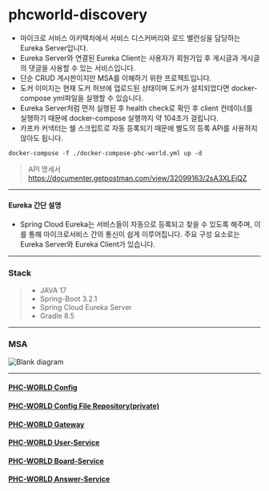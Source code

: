 # phcworld-discovery
* 마이크로 서비스 아키텍처에서 서비스 디스커버리와 로드 밸런싱을 담당하는 Eureka Server입니다.  
* Eureka Server와 연결된 Eureka Client는 사용자가 회원가입 후 게시글과 게시글의 댓글을 사용할 수 있는 서비스입니다.  
* 단순 CRUD 게시판이지만 MSA를 이해하기 위한 프로젝트입니다.
* 도커 이미지는 현재 도커 허브에 업로드된 상태이며 도커가 설치되었다면 docker-compose yml파일을 실행할 수 있습니다.
* Eureka Server처럼 먼저 실행된 후 health check로 확인 후 client 컨테이너를 실행하기 때문에 docker-compose 실행까지 약 104초가 걸립니다.
* 카프카 커넥터는 쉘 스크립트로 자동 등록되기 때문에 별도의 등록 API를 사용하지 않아도 됩니다.
```
docker-compose -f ./docker-compose-phc-world.yml up -d
```
> API 명세서
> https://documenter.getpostman.com/view/32099163/2sA3XLEjQZ
*** 
#### Eureka 간단 설명
* Spring Cloud Eureka는 서비스들이 자동으로 등록되고 찾을 수 있도록 해주며, 이를 통해 마이크로서비스 간의 통신이 쉽게 이루어집니다. 주요 구성 요소로는 Eureka Server와 Eureka Client가 있습니다.
*** 
### Stack
> * JAVA 17
> * Spring-Boot 3.2.1
> * Spring Cloud Eureka Server
> * Gradle 8.5
*** 
### MSA
![Blank diagram](https://github.com/javamogi/phcworld-discovery/assets/40781237/937cf791-1f37-47d2-8f3c-57e1127636de)
*** 
#### [PHC-WORLD Config](https://github.com/javamogi/phc-world-config)
#### [PHC-WORLD Config File Repository(private)](https://github.com/javamogi/phc-world-git-repo)
#### [PHC-WORLD Gateway](https://github.com/javamogi/phc-world-gateway)
#### [PHC-WORLD User-Service](https://github.com/javamogi/phc-world-user-service)
#### [PHC-WORLD Board-Service](https://github.com/javamogi/phc-world-board-service)
#### [PHC-WORLD Answer-Service](https://github.com/javamogi/phc-world-board-answer-service)
